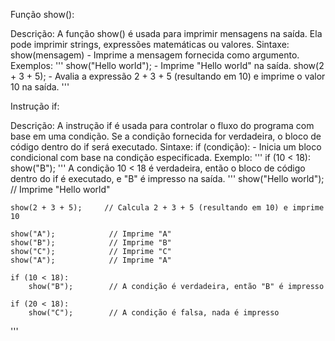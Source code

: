 Função show():

Descrição: A função show() é usada para imprimir mensagens na saída. Ela pode imprimir strings, expressões matemáticas ou valores.
Sintaxe:
show(mensagem) - Imprime a mensagem fornecida como argumento.
Exemplos:
'''
    show("Hello world"); - Imprime "Hello world" na saída.
    show(2 + 3 + 5); - Avalia a expressão 2 + 3 + 5 (resultando em 10) e imprime o valor 10 na saída.
'''

Instrução if:

Descrição: A instrução if é usada para controlar o fluxo do programa com base em uma condição. Se a condição fornecida for verdadeira, o bloco de código dentro do if será executado.
Sintaxe:
if (condição): - Inicia um bloco condicional com base na condição especificada.
Exemplo:
'''
    if (10 < 18):
        show("B");
'''
A condição 10 < 18 é verdadeira, então o bloco de código dentro do if é executado, e "B" é impresso na saída.
'''
    show("Hello world");  // Imprime "Hello world"

    show(2 + 3 + 5);     // Calcula 2 + 3 + 5 (resultando em 10) e imprime 10

    show("A");            // Imprime "A"
    show("B");            // Imprime "B"
    show("C");            // Imprime "C"
    show("A");            // Imprime "A"

    if (10 < 18):
        show("B");        // A condição é verdadeira, então "B" é impresso

    if (20 < 18):
        show("C");        // A condição é falsa, nada é impresso
'''